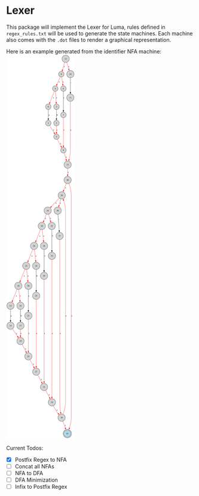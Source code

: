 # Lexer

This package will implement the Lexer for Luma, rules defined in `regex_rules.txt` will be used to generate the state machines.
Each machine also comes with the `.dot` files to render a graphical representation.

Here is an example generated from the identifier NFA machine: ![Generated NFA](nfa.svg)

Current Todos:

- [x] Postfix Regex to NFA
- [ ] Concat all NFAs
- [ ] NFA to DFA
- [ ] DFA Minimization
- [ ] Infix to Postfix Regex
